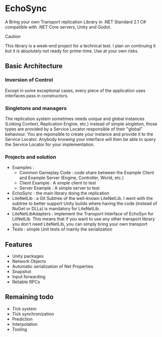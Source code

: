 # EchoSync

A Bring your own Transport replication Library in .NET Standard 2.1 C# compatible with .NET Core servers, Unity and Godot.

> [!CAUTION]
> This library is a week-end project for a technical test. I plan on continuing it but it is absolutely not ready for prime-time. Use at your own risks. 

## Basic Architecture

### Inversion of Control

Except in some exceptional cases, every piece of the application uses interfaces pass in constructors.

### Singletons and managers

The replication system sometimes needs unique and global instances (Linking Context, Replication Engine, etc.) instead of simple singleton, those types are provided by a Service Locator responsible of their "global" behaviour. You are reponsible to create your instance and provide it to the Service Locator. Anybody knowing your interface will then be able to query the Service Locator for your implementation.

### Projects and solution

- Examples : 
  - Common Gameplay Code : code share between the Example Client and Example Server (Engine, Controller, World, etc.)
  - Client Example : A simple client to test
  - Server Example : A simple server to test
- EchoSync : the main library doing the replication
- LiteNetLib : a Git Subtree of the well-known LiteNetLib. I went with the subtree to better support Unity builds where having the code (instead of NuGet or DLLs) is mandatory for LiteNetLib.
- LiteNetLibAdapters : implement the Transport Interface of EchoSyn for LitNetLib. This means that if you want to use any other transport library you don't need LiteNetLib, you can simply bring your own transport
- Tests : simple Unit tests of mainly the serialization

## Features

- Unity packages
- Network Objects
- Automatic serialization of Net Properties
- Snapshot
- Input forwarding
- Reliable RPCs

## Remaining todo

- Tick system
- Tick synchronization
- Prediction
- Interpolation
- Tooling

